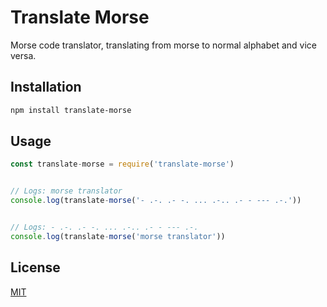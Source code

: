 # Translate Morse

Morse code translator, translating from morse to normal alphabet and vice versa.

## Installation 

```bash 
npm install translate-morse 
```

## Usage 

```js
const translate-morse = require('translate-morse')


// Logs: morse translator
console.log(translate-morse('- .-. .- -. ... .-.. .- - --- .-.'))


// Logs: - .-. .- -. ... .-.. .- - --- .-.
console.log(translate-morse('morse translator'))
```

## License 

[MIT](https://choosealicense.com/licenses/mit/)